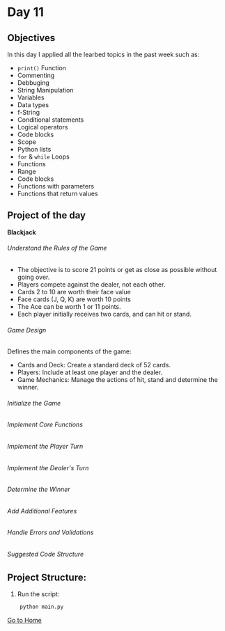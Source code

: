 # Day 11

## Objectives

In this day I applied all the learbed topics in the past week such as:

-   `print()` Function
-   Commenting
-   Debbuging
-   String Manipulation
-   Variables
-   Data types
-   f-String
-   Conditional statements
-   Logical operators
-   Code blocks
-   Scope
-   Python lists
-   `for` & `while` Loops
-   Functions
-   Range
-   Code blocks
-   Functions with parameters
-   Functions that return values

## Project of the day

**Blackjack**

###### Understand the Rules of the Game

-   The objective is to score 21 points or get as close as possible without going over.
-   Players compete against the dealer, not each other.
-   Cards 2 to 10 are worth their face value
-   Face cards (J, Q, K) are worth 10 points
-   The Ace can be worth 1 or 11 points.
-   Each player initially receives two cards, and can hit or stand.

###### Game Design

Defines the main components of the game:

-   Cards and Deck: Create a standard deck of 52 cards.
-   Players: Include at least one player and the dealer.
-   Game Mechanics: Manage the actions of hit, stand and determine the winner.

###### Initialize the Game

<!-- Implement the logic to initialize a new game:

 Create and Shuffle the Deck: Create a list that represents a deck of cards and shuffle it randomly.
 Dealing Cards: Deal two cards to each player and the dealer. -->

###### Implement Core Functions

<!-- Divide the game into specific functions:

 Create Deck: A function to create and return a deck of cards.
 Shuffle Deck: A function to shuffle the deck.
 Deal Cards: A feature to deal cards to a player or the dealer.
 Calculate Hand Value: A function to calculate the value of a player's or dealer's hand.
 Show Cards: A feature to show a player's cards and the dealer's visible card. -->

###### Implement the Player Turn

<!-- Allow the player to make decisions:

 Hit Cards: Add a card to the player's hand and check if he has exceeded 21 points.
 Stand: End the player's turn. -->

###### Implement the Dealer's Turn

<!-- Define the rules for the dealer:

 Dealer Rules: The dealer must hit cards until he reaches at least 17 points.
 Show Dealer's Cards: Once the dealer finishes his turn, show all of his cards. -->

###### Determine the Winner

<!-- Develop logic to determine the outcome of the game:

 Compare Hands: Compare the values ​​of the player's and dealer's hands.
 Determine Result: Decide the winner based on who has the highest value without going over 21. -->

###### Add Additional Features

<!-- Enhance the game with optional features:

 Betting: Allow players to place bets at the start of the game.
 Multiple Players: Adapt functions to handle multiple players in a game.
 Card Division (Split): Allow the player to split the hand if the first two cards are the same. -->

###### Handle Errors and Validations

<!-- Make sure your game handles errors and special cases:

 Validate Inputs: Ensure that the user's inputs are valid (for example, only accept 'hit' or 'stand').
 Exception Handling: Handle possible errors, such as trying to deal cards from an empty deck. -->

###### Suggested Code Structure

<!-- Divide your code into sections to keep it organized:

 Initialization Section: Create the deck and mix it.
 Dealing Section: Deal cards to the players and the dealer.
 Game Section: Implement player and dealer turn logic.
 Result Section: Determine and show the winner. -->

## Project Structure:

<!--
```mermaid
    mindmap
    root((hangman.py))
        hangman_art.py
        hangman_words.py
``` -->

1. Run the script:

```bash
    python main.py
```

[Go to Home](../README.md)
